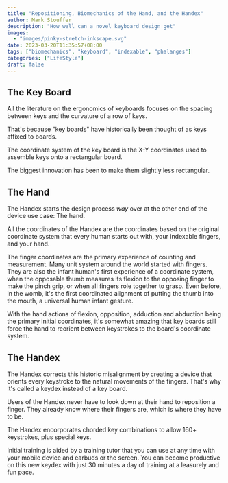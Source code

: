 ```yaml
---
title: "Repositioning, Biomechanics of the Hand, and the Handex"
author: Mark Stouffer
description: "How well can a novel keyboard design get"
images:
  - "images/pinky-stretch-inkscape.svg"
date: 2023-03-20T11:35:57+08:00
tags: ["biomechanics", "keyboard", "indexable", "phalanges"]
categories: ["LifeStyle"]
draft: false
---
```


## The Key Board

All the literature on the ergonomics of keyboards focuses on the spacing between keys and the curvature of a row of keys.

That's because "key boards" have historically been thought of as keys affixed to boards. 

The coordinate system of the key board is the X-Y coordinates used to assemble keys onto a rectangular board. 

The biggest innovation has been to make them slightly less rectangular.

## The Hand

The Handex starts the design process _way_ over at the other end of the device use case: The hand.

All the coordinates of the Handex are the coordinates based on the original coordinate system that every human starts out with, your indexable fingers, and your hand.

The finger coordinates are the primary experience of counting and measurement. Many unit system around the world started with fingers. They are also the infant human's first experience of a coordinate system, when the opposable thumb measures its flexion to the opposing finger to make the pinch grip, or when all fingers role together to grasp. Even before, in the womb, it's the first coordinated alignment of putting the thumb into the mouth, a universal human infant gesture.

With the hand actions of flexion, opposition, adduction and abduction being the primary initial coordinates, it's somewhat amazing that key boards still force the hand to reorient between keystrokes to the board's coordinate system.

## The Handex

The Handex corrects this historic misalignment by creating a device that orients every keystroke to the natural movements of the fingers. That's why it's called a keydex instead of a key board.

Users of the Handex never have to look down at their hand to reposition a finger. They already know where their fingers are, which is where they have to be.

The Handex encorporates chorded key combinations to allow 160+ keystrokes, plus special keys.

Initial training is aided by a training tutor that you can use at any time with your mobile device and earbuds or the screen. You can become productive on this new keydex with just 30 minutes a day of training at a leasurely and fun pace.